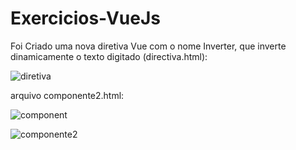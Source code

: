 # Exercicios-VueJs

Foi Criado uma nova diretiva Vue com o nome Inverter, que inverte dinamicamente o texto digitado (directiva.html):

![diretiva](https://user-images.githubusercontent.com/50914198/90851627-aea01300-e34b-11ea-89d7-7d06e58d0470.png)

arquivo componente2.html:

![component](https://user-images.githubusercontent.com/50914198/90851903-7816c800-e34c-11ea-9703-7666f2f3015c.png)


![componente2](https://user-images.githubusercontent.com/50914198/90851793-1ce4d580-e34c-11ea-83dc-38fe79b619ed.png)

